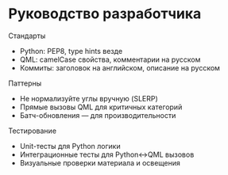 # Руководство разработчика

Стандарты
- Python: PEP8, type hints везде
- QML: camelCase свойства, комментарии на русском
- Коммиты: заголовок на английском, описание на русском

Паттерны
- Не нормализуйте углы вручную (SLERP)
- Прямые вызовы QML для критичных категорий
- Батч-обновления — для производительности

Тестирование
- Unit-тесты для Python логики
- Интеграционные тесты для Python↔QML вызовов
- Визуальные проверки материала и освещения
